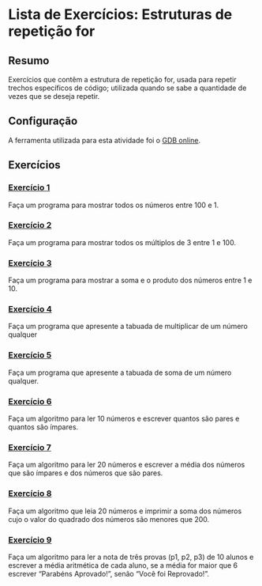 # Lista de Exercícios: Estruturas de repetição for

## Resumo
Exercícios que contêm a estrutura de repetição for, usada para repetir trechos específicos de código; utilizada quando se sabe a quantidade de vezes que se deseja repetir.

## Configuração
A ferramenta utilizada para esta atividade foi o [GDB online](https://www.onlinegdb.com).

## Exercícios

### [Exercício 1](./exercicio_01.java)
Faça um programa para mostrar todos os números entre 100 e 1.

### [Exercício 2](./exercicio_02.java)
Faça um programa para mostrar todos os múltiplos de 3 entre 1 e 100.

### [Exercício 3](./exercicio_03.java)
Faça um programa para mostrar a soma e o produto dos números entre 1 e 10.

### [Exercício 4](./exercicio_04.java)
Faça um programa que apresente a tabuada de multiplicar de um número qualquer

### [Exercício 5](./exercicio_05.java)
Faça um programa que apresente a tabuada de soma de um número qualquer.

### [Exercício 6](./exercicio_06.java)
Faça um algoritmo para ler 10 números e escrever quantos são pares e quantos são ímpares.

### [Exercício 7](./exercicio_07.java)
Faça um algoritmo para ler 20 números e escrever a média dos números que são ímpares e dos números que são pares.

### [Exercício 8](./exercicio_08.java)
Faça um algoritmo que leia 20 números e imprimir a soma dos números cujo o valor do quadrado dos números são menores que 200.

### [Exercício 9](./exercicio_09.java)
Faça um algoritmo para ler a nota de três provas (p1, p2, p3) de 10 alunos e escrever a média aritmética de cada aluno, se a média for maior que 6 escrever “Parabéns Aprovado!”, senão “Você foi Reprovado!”.
